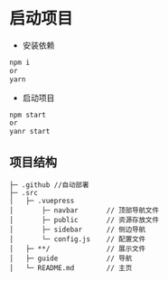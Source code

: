 # 启动项目

- 安装依赖

```sh
npm i
or
yarn
```

- 启动项目

```sh
npm start
or
yanr start
```

## 项目结构

```text
├─ .github //自动部署
├─ .src
│   ├─ .vuepress
│       ├─ navbar       // 顶部导航文件
│       ├─ public       // 资源存放文件
│       ├─ sidebar      // 侧边导航
│       └─ config.js    // 配置文件
│   ├─ **/              // 展示文件
│   ├─ guide            // 导航
│   └─ README.md        // 主页
```
